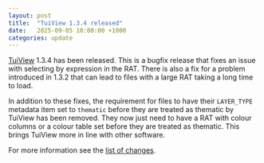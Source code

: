 ```yaml
---
layout: post
title:  "TuiView 1.3.4 released"
date:   2025-09-05 10:00:00 +1000
categories: update
---
```


[TuiView](https://tuiview.org/) 1.3.4 has been released. This is a bugfix release
that fixes an issue with selecting by expression in the RAT. There is also a fix
for a problem introduced in 1.3.2 that can lead to files with a large RAT taking
a long time to load.

In addition to these fixes, the requirement for files to have their `LAYER_TYPE` metadata item 
set to `thematic` before they are treated as thematic by TuiView has been removed. They
now just need to have a RAT with colour columns or a colour table set before they are
treated as thematic. This brings TuiView more in line with other software.
 
For more information see the [list of changes](https://github.com/ubarsc/tuiview/blob/master/CHANGES.txt).
